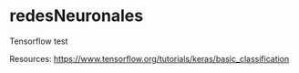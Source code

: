 # redesNeuronales
Tensorflow test


Resources: https://www.tensorflow.org/tutorials/keras/basic_classification
